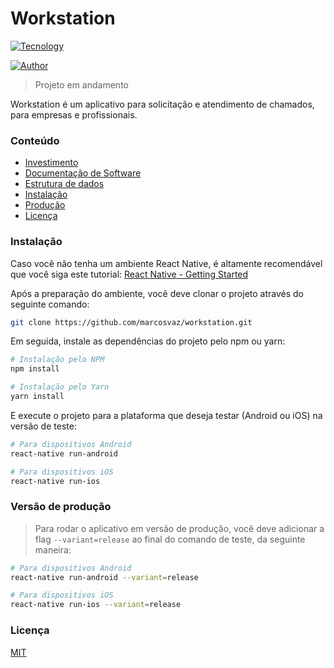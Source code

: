 # Workstation
[![Tecnology](https://img.shields.io/static/v1?label=feito%20com&message=React%20Native&style=flat&logo=react)](https://facebook.github.io/react-native/)

[![Author](https://img.shields.io/static/v1?label=feito%20por&message=Marcos%20Vaz&?style=social&logo=github)](https://github.com/marcosvaz/)
> Projeto em andamento
<!--
    TODO: Página de login e registro
    TODO: Conexão com Firebase
    TODO: Menu que abre (Drawer)
    TODO: Abrir e alterar perfil
    TODO: Detalhes dos gráficos
    TODO: Detalhes dos chamados
    TODO: Página de listagem de chamados
    TODO: Página da localização dos funcionários
    FIXME: Formulário de adicionar chamado
    FIXME: Cor dos gráficos

    # Próxima etapa
    TODO: Aplicativo para funcionário
-->

Workstation é um aplicativo para solicitação e atendimento de chamados, para empresas e profissionais.

### Conteúdo
+ [Investimento](./docs/Investimento.md)
+ [Documentação de Software](./docs/Documentacao_de_software.md)
+ [Estrutura de dados](./docs/Estrutura_de_dados.md)
+ [Instalação](#instalação)
+ [Produção](#versão-de-produção)
+ [Licença](#licença)

### Instalação
Caso você não tenha um ambiente React Native, é altamente recomendável que você siga este tutorial: [React Native - Getting Started](https://facebook.github.io/react-native/docs/getting-started)

Após a preparação do ambiente, você deve clonar o projeto através do seguinte comando:
```bash
git clone https://github.com/marcosvaz/workstation.git
```

Em seguida, instale as dependências do projeto pelo npm ou yarn:
```bash
# Instalação pelo NPM
npm install

# Instalação pelo Yarn
yarn install
```

E execute o projeto para a plataforma que deseja testar (Android ou iOS) na versão de teste:
```bash
# Para dispositivos Android
react-native run-android

# Para dispositivos iOS
react-native run-ios
```

### Versão de produção
> Para rodar o aplicativo em versão de produção, você deve adicionar a flag `--variant=release` ao final do comando de teste, da seguinte maneira:
```bash
# Para dispositivos Android
react-native run-android --variant=release

# Para dispositivos iOS
react-native run-ios --variant=release
```

### Licença
[MIT](/LICENSE.md)
